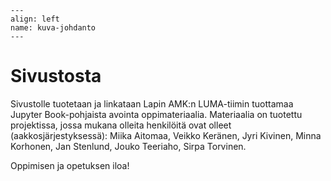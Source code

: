 ```{figure} ../images/rovaniemi.png
---
align: left
name: kuva-johdanto
---
```


# Sivustosta


Sivustolle tuotetaan ja linkataan Lapin AMK:n LUMA-tiimin tuottamaa Jupyter Book-pohjaista avointa oppimateriaalia. Materiaalia on tuotettu projektissa, jossa mukana olleita henkilöitä ovat olleet (aakkosjärjestyksessä): Miika Aitomaa, Veikko Keränen, Jyri Kivinen, Minna Korhonen, Jan Stenlund, Jouko Teeriaho, Sirpa Torvinen.

Oppimisen ja opetuksen iloa!
